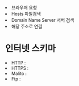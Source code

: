 
<li> 브라우저 요청
<li> Hosts 파일검색
<li> Domain Name Server 서버 검색
<li> 해당 주소로 연결

# 인터넷 스키마

<li> HTTP : 
<li> HTTPS : 
<li> Malito :
<li> Ftp :